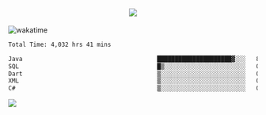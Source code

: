 <h1 align="center">
  <img src="https://readme-typing-svg.herokuapp.com/?font=Righteous&size=35&center=true&vCenter=true&width=500&height=70&duration=4000&lines=Hi!+%F0%9F%91%8B+I%27m+Ali%20Osman!;" />
</h1>


![wakatime](https://wakatime.com/share/@aliosmanoktar/3a8ffe71-6da4-4964-913b-2f09afbe53bf.svg?cache=none)
<!--START_SECTION:waka-->

```txt
Total Time: 4,032 hrs 41 mins

Java                                      █████████████████████▓░░░   87.12 %
SQL                                       █▒░░░░░░░░░░░░░░░░░░░░░░░   05.01 %
Dart                                      ▒░░░░░░░░░░░░░░░░░░░░░░░░   01.72 %
XML                                       ▒░░░░░░░░░░░░░░░░░░░░░░░░   01.53 %
C#                                        ▒░░░░░░░░░░░░░░░░░░░░░░░░   00.85 %
```

<!--END_SECTION:waka-->

<img src="https://profile-counter.glitch.me/aliosmanoktar/count.svg" />

